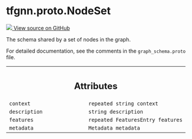 # tfgnn.proto.NodeSet

<!-- Insert buttons and diff -->

<a target="_blank" href="https://github.com/tensorflow/gnn/tree/master/tensorflow_gnn/proto/graph_schema.proto">
<img src="https://www.tensorflow.org/images/GitHub-Mark-32px.png" /> View source
on GitHub </a>

The schema shared by a set of nodes in the graph.

<!-- Placeholder for "Used in" -->

For detailed documentation, see the comments in the `graph_schema.proto` file.

<!-- Tabular view -->

 <table class="responsive fixed orange">
<colgroup><col width="214px"><col></colgroup>
<tr><th colspan="2"><h2 class="add-link">Attributes</h2></th></tr>

<tr>
<td>
<code>context</code><a id="context"></a>
</td>
<td>
<code>repeated string context</code>
</td>
</tr><tr>
<td>
<code>description</code><a id="description"></a>
</td>
<td>
<code>string description</code>
</td>
</tr><tr>
<td>
<code>features</code><a id="features"></a>
</td>
<td>
<code>repeated FeaturesEntry features</code>
</td>
</tr><tr>
<td>
<code>metadata</code><a id="metadata"></a>
</td>
<td>
<code>Metadata metadata</code>
</td>
</tr>
</table>
